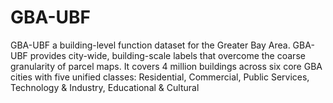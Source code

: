 # GBA-UBF
GBA-UBF a building-level function dataset for the Greater Bay Area. GBA-UBF provides city-wide, building-scale labels that overcome the coarse granularity of parcel maps. It covers 4 million buildings across six core GBA cities with five unified classes: Residential, Commercial, Public Services, Technology &amp; Industry, Educational &amp; Cultural

